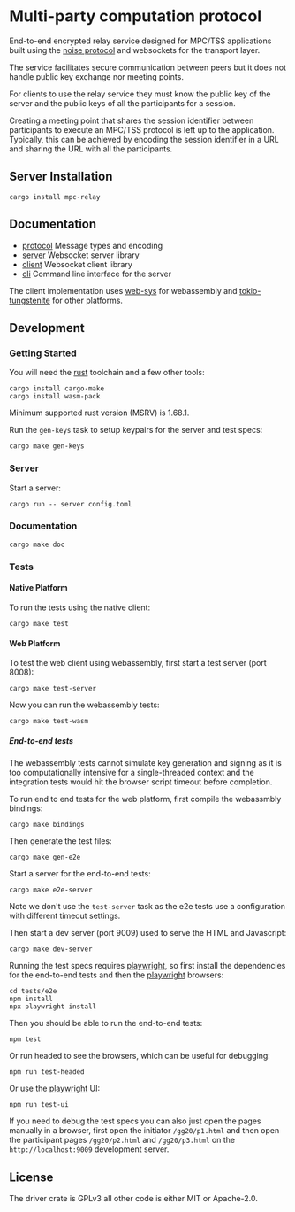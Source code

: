 # Multi-party computation protocol

End-to-end encrypted relay service designed for MPC/TSS applications built using the [noise protocol][] and websockets for the transport layer.

The service facilitates secure communication between peers but it does not handle public key exchange nor meeting points.

For clients to use the relay service they must know the public key of the server and the public keys of all the participants for a session.

Creating a meeting point that shares the session identifier between participants to execute an MPC/TSS protocol is left up to the application. Typically, this can be achieved by encoding the session identifier in a URL and sharing the URL with all the participants.

## Server Installation

```
cargo install mpc-relay
```

## Documentation

* [protocol][] Message types and encoding
* [server][] Websocket server library
* [client][] Websocket client library
* [cli][] Command line interface for the server

The client implementation uses [web-sys][] for webassembly and [tokio-tungstenite][] for other platforms.

## Development

### Getting Started

You will need the [rust][] toolchain and a few other tools:

```
cargo install cargo-make
cargo install wasm-pack
```

Minimum supported rust version (MSRV) is 1.68.1.

Run the `gen-keys` task to setup keypairs for the server and test specs:

```
cargo make gen-keys
```

### Server

Start a server:

```
cargo run -- server config.toml
```

### Documentation

```
cargo make doc
```

### Tests

#### Native Platform

To run the tests using the native client:

```
cargo make test
```

#### Web Platform

To test the web client using webassembly, first start a test server (port 8008):

```
cargo make test-server
```

Now you can run the webassembly tests:

```
cargo make test-wasm
```

##### End-to-end tests

The webassembly tests cannot simulate key generation and signing as it is too computationally intensive for a single-threaded context and the integration tests would hit the browser script timeout before completion.

To run end to end tests for the web platform, first compile the webassmbly bindings:

```
cargo make bindings
```

Then generate the test files:

```
cargo make gen-e2e
```

Start a server for the end-to-end tests:

```
cargo make e2e-server
```

Note we don't use the `test-server` task as the e2e tests use a configuration with different timeout settings.

Then start a dev server (port 9009) used to serve the HTML and Javascript:

```
cargo make dev-server
```

Running the test specs requires [playwright][], so first install the dependencies for the end-to-end tests and then the [playwright][] browsers:

```
cd tests/e2e
npm install
npx playwright install
```

Then you should be able to run the end-to-end tests:

```
npm test
```

Or run headed to see the browsers, which can be useful for debugging:

```
npm run test-headed
```

Or use the [playwright][] UI:

```
npm run test-ui
```

If you need to debug the test specs you can also just open the pages manually in a browser, first open the initiator `/gg20/p1.html` and then open the participant pages `/gg20/p2.html` and `/gg20/p3.html` on the `http://localhost:9009` development server.

## License

The driver crate is GPLv3 all other code is either MIT or Apache-2.0.

[noise protocol]: https://noiseprotocol.org/
[rust]: https://www.rust-lang.org/
[playwright]: https://playwright.dev
[web-sys]: https://docs.rs/web-sys
[tokio-tungstenite]: https://docs.rs/tokio-tungstenite
[protocol]: https://docs.rs/mpc-protocol
[server]: https://docs.rs/mpc-relay-server
[client]: https://docs.rs/mpc-client
[cli]: https://docs.rs/mpc-relay

